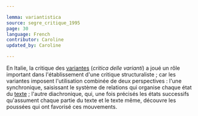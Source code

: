 ```yaml
---

lemma: variantistica
source: segre_critique_1995
page: 30
language: French
contributor: Caroline
updated_by: Caroline

---
```


En Italie, la critique des [variantes](variant.html) (_critica delle varianti_) a joué un rôle important dans l'établissement d'une critique structuraliste ; car les variantes imposent l'utilisation combinée de deux perspectives : l'une synchronique, saisissant le système de relations qui organise chaque état du  [texte](text.html) ; l'autre diachronique, qui, une fois précisés les états successifs qu'assument chaque partie du texte et le texte même, découvre les poussées qui ont favorisé ces mouvements.
